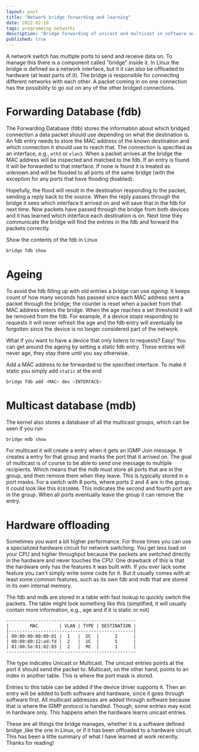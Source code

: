 ```yaml
---
layout: post
title: "Network bridge forwarding and learning"
date: 2022-02-18
tags: programming networks
description: "Bridge forwarding of unicast and multicast in software and hardware"
published: true
---
```


A network switch has multiple ports to send and receive data on. To manage this
there is a component called "bridge" inside it. In Linux the bridge is defined
as a network interface, but it it can also be offloaded to hardware (at least
parts of it). The bridge is responsible for connecting different networks with
each other. A packet coming in on one connection has the possibility to go out
on any of the other bridged connections.


# Forwarding Database (fdb)
The Forwarding Database (fdb) stores the information about which bridged
connection a data packet should use depending on what the destination is. An fdb
entry needs to store the MAC address of the known destination and which
connection it should use to reach that. The connection is specified as an
interface, e.g., `eth3` or `vlan3`. When a packet arrives at the bridge the MAC
address will be inspected and matched to the fdb. If an entry is found it will
be forwarded to that interface. If none is found it is treated as unknown and
will be flooded to all ports of the same bridge (with the exception for any
ports that have flooding disabled).

Hopefully, the flood will result in the destination responding to the packet,
sending a reply back to the source. When the reply passes through the bridge it
sees which interface it arrived on and will save that in the fdb for next time.
Now packets have passed through the bridge from both devices and it has learned
which interface each destination is on. Next time they communicate the bridge
will find the entries in the fdb and forward the packets correctly.

Show the contents of the fdb in Linux
```sh
bridge fdb show
```

# Ageing
To avoid the fdb filling up with old entries a bridge can use *ageing*. It
keeps count of how many seconds has passed since each MAC address sent a packet
through the bridge; the counter is reset when a packet from that MAC address
enters the bridge. When the age reaches a set threshold it will be removed from
the fdb. For example, if a device stops responding to requests it will never
refresh the age and the fdb entry will eventually be forgotten since the device
is no longer considered part of the network.

What if you want to have a device that only listens to requests? Easy! You can
get around the ageing by setting a static fdb entry. These entries will never
age, they stay there until you say otherwise.

Add a MAC address to be forwarded to the specified interface. To make it static
you simply add `static` at the end
```sh
bridge fdb add <MAC> dev <INTERFACE>
```

# Multicast database (mdb)
The kernel also stores a database of all the multicast groups, which can be seen
if you run
```sh
bridge mdb show
```

For multicast it will create a entry when it gets an IGMP Join message. It
creates a entry for that group and marks the port that it arrived on. The goal
of multicast is of course to be able to send one message to multiple
recipients. Which means that the mdb must store all ports that are in the
group, and then remove them when they leave. This is typically stored in a port
masks. For a switch with 8 ports, where ports 2 and 4 are in the group, it
could look like this `01010000`. This indicates the second and fourth port are
in the group. When all ports eventually leave the group it can remove the
entry.

# Hardware offloading
Sometimes you want a bit higher performance. For those times you can use a
specialized hardware circuit for network switching. You get less load on your
CPU and higher throughput because the packets are switched directly in the
hardware and never touches the CPU. One drawback of this is that the hardware
only has the features it was built with. If you ever lack some feature you
can't simply write some code for it. But it usually comes with at least some
common features, such as its own fdb and mdb that are stored in its own
internal memory. 

The fdb and mdb are stored in a table with fast lookup to quickly switch the
packets. The table might look something like this (simplified, it will usually
contain more information, e.g., age and if it is static or not)
```
-------------------------------------------------
|        MAC        | VLAN | TYPE | DESTINATION |
|-----------------------------------------------|
| 00:00:00:00:00:01 |  1   |  UC  |      2      |
| 00:00:00:12:ad:fd |  2   |  UC  |      5      |
| 01:00:5e:01:02:03 |  2   |  MC  |      1      |
-------------------------------------------------
``` 
The type indicates Unicast or Multicast. The unicast entries points at the port
it should send the packet to. Multicast, on the other hand, points to an index
in another table. This is where the port mask is stored. 

Entries to this table can be added if the device driver supports it. Then an
entry will be added to both software and hardware, since it goes through
software first. All multicast addresses are added through software because that
is where the IGMP protocol is handled. Though, some entries may exist in
hardware only. This happens when the hardware learns unicast entries. 

These are all things the bridge manages, whether it is a software defined bridge
,like the one in Linux, or if it has been offloaded to a hardware circuit. This
has been a little summary of what I have learned at work recently. Thanks for
reading!

